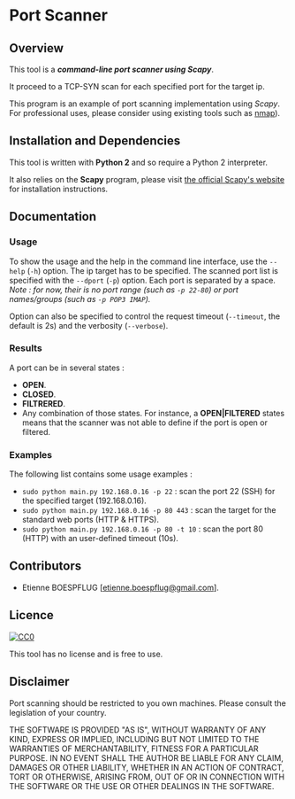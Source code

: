 # Port Scanner

## Overview
This tool is a ***command-line port scanner using Scapy***.

It proceed to a TCP-SYN scan for each specified port for the target ip.

This program is an example of port scanning implementation using *Scapy*. For professional uses, please consider using existing tools such as [nmap](https://nmap.org/)).

## Installation and Dependencies

This tool is written with **Python 2** and so require a Python 2 interpreter.

It also relies on the **Scapy** program, please visit [the official Scapy's website](http://www.secdev.org/projects/scapy/) for installation instructions.

## Documentation

### Usage

To show the usage and the help in the command line interface, use the ```--help``` (```-h```) option.
The ip target has to be specified. The scanned port list is specified with the ```--dport``` (```-p```) option. Each port is separated by a space. *Note : for now, their is no port range (such as ```-p 22-80```) or port names/groups (such as ```-p POP3 IMAP```).*

Option can also be specified to control the request timeout (```--timeout```, the default is 2s) and the verbosity (```--verbose```).

### Results

A port can be in several states :
 - **OPEN**.
 - **CLOSED**.
 - **FILTRERED**.
 - Any combination of those states. For instance, a **OPEN|FILTERED** states means that the scanner was not able to define if the port is open or filtered.

### Examples

The following list contains some usage examples :

 - ```sudo python main.py 192.168.0.16 -p 22``` : scan the port 22 (SSH) for the specified target (192.168.0.16).
 - ```sudo python main.py 192.168.0.16 -p 80 443``` : scan the target for the standard web ports (HTTP & HTTPS).
 - ```sudo python main.py 192.168.0.16 -p 80 -t 10``` : scan the port 80 (HTTP) with an user-defined timeout (10s).

## Contributors

 - Etienne BOESPFLUG [etienne.boespflug@gmail.com].

## Licence

[![CC0](https://licensebuttons.net/p/zero/1.0/88x31.png)](http://creativecommons.org/publicdomain/zero/1.0/)

This tool has no license and is free to use.

## Disclaimer

Port scanning should be restricted to you own machines. Please consult the legislation of your country.

THE SOFTWARE IS PROVIDED "AS IS", WITHOUT WARRANTY OF ANY KIND, EXPRESS OR IMPLIED, INCLUDING BUT NOT LIMITED TO THE WARRANTIES OF MERCHANTABILITY, FITNESS FOR A PARTICULAR PURPOSE. IN NO EVENT SHALL THE AUTHOR BE LIABLE FOR ANY CLAIM, DAMAGES OR OTHER LIABILITY, WHETHER IN AN ACTION OF CONTRACT, TORT OR OTHERWISE, ARISING FROM, OUT OF OR IN CONNECTION WITH THE SOFTWARE OR THE USE OR OTHER DEALINGS IN THE SOFTWARE.
